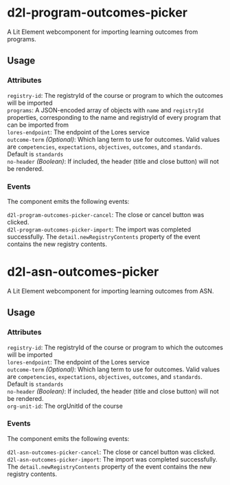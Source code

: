 # d2l-program-outcomes-picker

A Lit Element webcomponent for importing learning outcomes from programs.

## Usage

### Attributes

`registry-id`: The registryId of the course or program to which the outcomes will be imported  
`programs`: A JSON-encoded array of objects with `name` and `registryId` properties, corresponding to the name and registryId of every program that can be imported from  
`lores-endpoint`: The endpoint of the Lores service  
`outcome-term` *(Optional)*: Which lang term to use for outcomes. Valid values are `competencies`, `expectations`, `objectives`, `outcomes`, and `standards`. Default is `standards`  
`no-header` *(Boolean)*: If included, the header (title and close button) will not be rendered.

### Events

The component emits the following events:

`d2l-program-outcomes-picker-cancel`: The close or cancel button was clicked.  
`d2l-program-outcomes-picker-import`: The import was completed successfully. The `detail.newRegistryContents` property of the event contains the new registry contents.

# d2l-asn-outcomes-picker

A Lit Element webcomponent for importing learning outcomes from ASN.

## Usage

### Attributes

`registry-id`: The registryId of the course or program to which the outcomes will be imported  
`lores-endpoint`: The endpoint of the Lores service  
`outcome-term` *(Optional)*: Which lang term to use for outcomes. Valid values are `competencies`, `expectations`, `objectives`, `outcomes`, and `standards`. Default is `standards`  
`no-header` *(Boolean)*: If included, the header (title and close button) will not be rendered.  
`org-unit-id`: The orgUnitId of the course

### Events

The component emits the following events:

`d2l-asn-outcomes-picker-cancel`: The close or cancel button was clicked.  
`d2l-asn-outcomes-picker-import`: The import was completed successfully. The `detail.newRegistryContents` property of the event contains the new registry contents.
